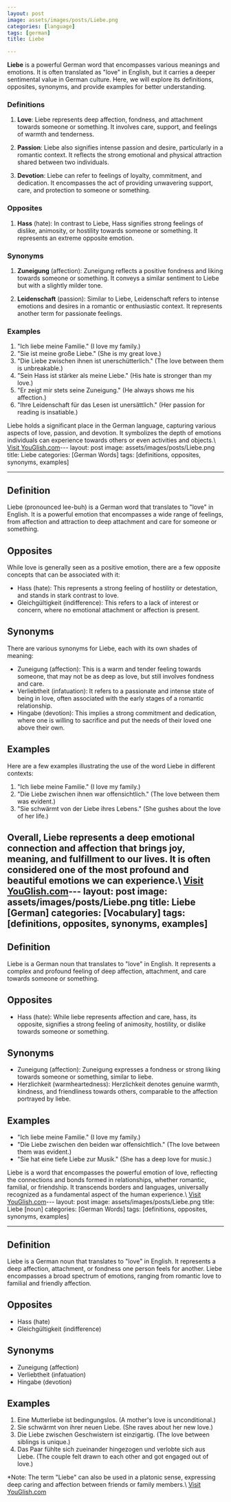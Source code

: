 ```yaml
---
layout: post
image: assets/images/posts/Liebe.png
categories: [language]
tags: [german]
title: Liebe

---
```


**Liebe** is a powerful German word that encompasses various meanings and emotions. It is often translated as "love" in English, but it carries a deeper sentimental value in German culture. Here, we will explore its definitions, opposites, synonyms, and provide examples for better understanding.

### Definitions
1. **Love**: Liebe represents deep affection, fondness, and attachment towards someone or something. It involves care, support, and feelings of warmth and tenderness.

2. **Passion**: Liebe also signifies intense passion and desire, particularly in a romantic context. It reflects the strong emotional and physical attraction shared between two individuals.

3. **Devotion**: Liebe can refer to feelings of loyalty, commitment, and dedication. It encompasses the act of providing unwavering support, care, and protection to someone or something.

### Opposites
1. **Hass** (hate): In contrast to Liebe, Hass signifies strong feelings of dislike, animosity, or hostility towards someone or something. It represents an extreme opposite emotion.

### Synonyms
1. **Zuneigung** (affection): Zuneigung reflects a positive fondness and liking towards someone or something. It conveys a similar sentiment to Liebe but with a slightly milder tone.

2. **Leidenschaft** (passion): Similar to Liebe, Leidenschaft refers to intense emotions and desires in a romantic or enthusiastic context. It represents another term for passionate feelings.

### Examples
1. "Ich liebe meine Familie." (I love my family.)
2. "Sie ist meine große Liebe." (She is my great love.)
3. "Die Liebe zwischen ihnen ist unerschütterlich." (The love between them is unbreakable.)
4. "Sein Hass ist stärker als meine Liebe." (His hate is stronger than my love.)
5. "Er zeigt mir stets seine Zuneigung." (He always shows me his affection.)
6. "Ihre Leidenschaft für das Lesen ist unersättlich." (Her passion for reading is insatiable.)

Liebe holds a significant place in the German language, capturing various aspects of love, passion, and devotion. It symbolizes the depth of emotions individuals can experience towards others or even activities and objects.\ <a id="yg-widget-0" class="youglish-widget" data-query="Liebe" data-lang="german" data-components="8412" data-auto-start="0" data-bkg-color="theme_light" data-title="How%20to%20pronounce%20Liebe%20in%20German"  rel="nofollow" href="https://youglish.com">Visit YouGlish.com</a><script async src="https://youglish.com/public/emb/widget.js" charset="utf-8"></script>---
layout: post
image: assets/images/posts/Liebe.png
title: Liebe
categories: [German Words]
tags: [definitions, opposites, synonyms, examples]

---

## Definition

Liebe (pronounced lee-buh) is a German word that translates to "love" in English. It is a powerful emotion that encompasses a wide range of feelings, from affection and attraction to deep attachment and care for someone or something.

## Opposites

While love is generally seen as a positive emotion, there are a few opposite concepts that can be associated with it:

- Hass (hate): This represents a strong feeling of hostility or detestation, and stands in stark contrast to love.
- Gleichgültigkeit (indifference): This refers to a lack of interest or concern, where no emotional attachment or affection is present.

## Synonyms

There are various synonyms for Liebe, each with its own shades of meaning:

- Zuneigung (affection): This is a warm and tender feeling towards someone, that may not be as deep as love, but still involves fondness and care.
- Verliebtheit (infatuation): It refers to a passionate and intense state of being in love, often associated with the early stages of a romantic relationship.
- Hingabe (devotion): This implies a strong commitment and dedication, where one is willing to sacrifice and put the needs of their loved one above their own.

## Examples

Here are a few examples illustrating the use of the word Liebe in different contexts:

1. "Ich liebe meine Familie." (I love my family.)
2. "Die Liebe zwischen ihnen war offensichtlich." (The love between them was evident.)
3. "Sie schwärmt von der Liebe ihres Lebens." (She gushes about the love of her life.)

Overall, Liebe represents a deep emotional connection and affection that brings joy, meaning, and fulfillment to our lives. It is often considered one of the most profound and beautiful emotions we can experience.\ <a id="yg-widget-0" class="youglish-widget" data-query="Liebe" data-lang="german" data-components="8412" data-auto-start="0" data-bkg-color="theme_light" data-title="How%20to%20pronounce%20Liebe%20in%20German"  rel="nofollow" href="https://youglish.com">Visit YouGlish.com</a><script async src="https://youglish.com/public/emb/widget.js" charset="utf-8"></script>---
layout: post
image: assets/images/posts/Liebe.png
title: Liebe [German]
categories: [Vocabulary]
tags: [definitions, opposites, synonyms, examples]
---

## Definition

Liebe is a German noun that translates to "love" in English. It represents a complex and profound feeling of deep affection, attachment, and care towards someone or something.

## Opposites

- Hass (hate): While liebe represents affection and care, hass, its opposite, signifies a strong feeling of animosity, hostility, or dislike towards someone or something.

## Synonyms

- Zuneigung (affection): Zuneigung expresses a fondness or strong liking towards someone or something, similar to liebe.
- Herzlichkeit (warmheartedness): Herzlichkeit denotes genuine warmth, kindness, and friendliness towards others, comparable to the affection portrayed by liebe.

## Examples

- "Ich liebe meine Familie." (I love my family.)
- "Die Liebe zwischen den beiden war offensichtlich." (The love between them was evident.)
- "Sie hat eine tiefe Liebe zur Musik." (She has a deep love for music.)

Liebe is a word that encompasses the powerful emotion of love, reflecting the connections and bonds formed in relationships, whether romantic, familial, or friendship. It transcends borders and languages, universally recognized as a fundamental aspect of the human experience.\ <a id="yg-widget-0" class="youglish-widget" data-query="Liebe" data-lang="german" data-components="8412" data-auto-start="0" data-bkg-color="theme_light" data-title="How%20to%20pronounce%20Liebe%20in%20German"  rel="nofollow" href="https://youglish.com">Visit YouGlish.com</a><script async src="https://youglish.com/public/emb/widget.js" charset="utf-8"></script>---
layout: post
image: assets/images/posts/Liebe.png
title: Liebe [noun]
categories: [German Words]
tags: [definitions, opposites, synonyms, examples]

---

## Definition

Liebe is a German noun that translates to "love" in English. It represents a deep affection, attachment, or fondness one person feels for another. Liebe encompasses a broad spectrum of emotions, ranging from romantic love to familial and friendly affection.

## Opposites

- Hass (hate)
- Gleichgültigkeit (indifference)

## Synonyms

- Zuneigung (affection)
- Verliebtheit (infatuation)
- Hingabe (devotion)

## Examples

1. Eine Mutterliebe ist bedingungslos. (A mother's love is unconditional.)
2. Sie schwärmt von ihrer neuen Liebe. (She raves about her new love.)
3. Die Liebe zwischen Geschwistern ist einzigartig. (The love between siblings is unique.)
4. Das Paar fühlte sich zueinander hingezogen und verlobte sich aus Liebe. (The couple felt drawn to each other and got engaged out of love.)

*Note: The term "Liebe" can also be used in a platonic sense, expressing deep caring and affection between friends or family members.\ <a id="yg-widget-0" class="youglish-widget" data-query="Liebe" data-lang="german" data-components="8412" data-auto-start="0" data-bkg-color="theme_light" data-title="How%20to%20pronounce%20Liebe%20in%20German"  rel="nofollow" href="https://youglish.com">Visit YouGlish.com</a><script async src="https://youglish.com/public/emb/widget.js" charset="utf-8"></script>